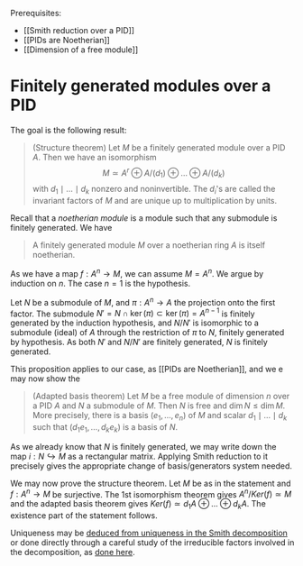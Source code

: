 Prerequisites:
- [[Smith reduction over a PID]]
- [[PIDs are Noetherian]]
- [[Dimension of a free module]]


# Finitely generated modules over a PID

The goal is the following result:

> (Structure theorem) Let $M$ be a finitely generated module over a PID $A$. Then we have an isomorphism $$M \simeq A^r \oplus A/(d_1) \oplus \ldots \oplus A/(d_k)$$ with $d_1 \mid \ldots \mid d_k$ nonzero and noninvertible. 
> The $d_i$'s are called the invariant factors of $M$ and are unique up to multiplication by units.

Recall that a *noetherian module* is a module such that any submodule is finitely generated. We have

> A finitely generated module $M$ over a noetherian ring $A$ is itself noetherian.

As we have a map $f: A^n \to M$, we can assume $M = A^n$. We argue by induction on $n$. The case $n = 1$ is the hypothesis.

Let $N$ be a submodule of $M$, and $\pi: A^n \to A$ the projection onto the first factor. The submodule $N' = N \cap \ker(\pi) \subset \ker(\pi) = A^{n-1}$  is finitely generated by the induction hypothesis, and $N/N'$ is isomorphic to a submodule (ideal) of $A$ through the restriction of $\pi$ to $N$, finitely generated by hypothesis. As both $N'$ and $N/N'$ are finitely generated, $N$ is finitely generated.

This proposition applies to our case, as [[PIDs are Noetherian]], and we e may now show the

> (Adapted basis theorem) Let $M$ be a free module of dimension $n$ over a PID $A$ and $N$ a submodule of $M$. Then $N$ is free and $\dim N \leq \dim M$.  
> More precisely, there is a basis $(e_1, \ldots, e_n)$ of $M$ and scalar $d_1 \mid \ldots \mid d_k$ such that $(d_1e_1, \ldots, d_ke_k)$ is a basis of $N$.

As we already know that $N$ is finitely generated, we may write down the map $i: N \hookrightarrow M$ as a rectangular matrix. Applying Smith reduction to it precisely gives the appropriate change of basis/generators system needed.

We may now prove the structure theorem. Let $M$ be as in the statement and $f: A^n \to M$ be surjective. The 1st isomorphism theorem gives $A^n/Ker(f) \simeq M$ and the adapted basis theorem gives $Ker(f) \simeq d_1A \oplus \ldots \oplus d_kA$. The existence part of the statement follows.

Uniqueness may be [deduced from uniqueness in the Smith decomposition](https://mattbaker.blog/2022/11/21/fitting-ideals-of-modules/) or done directly through a careful study of the irreducible factors involved in the decomposition, as [done here](https://www.math.ens.psl.eu/shared-files/9312/?Algebre2%20NOV%202012.pdf).